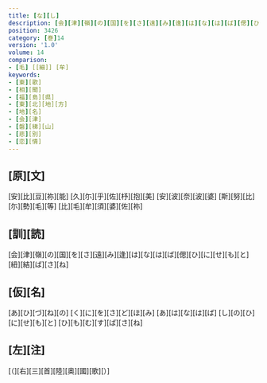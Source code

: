 ```yaml
---
title: [な][し]
description: [会][津][嶺][の][国][を][さ][遠][み][逢][は][な][は][ば][偲][ひ][に][せ][も][と][紐][結][ば][さ][ね]
position: 3426
category: [巻]14
version: '1.0'
volume: 14
comparison:
- [毛] [[細]] [牟]
keywords:
- [東][歌]
- [相][聞]
- [福][島][県]
- [東][北][地][方]
- [地][名]
- [会][津]
- [磐][梯][山]
- [悲][別]
- [恋][情]
---
```


## [原][文]

[安][比][豆][祢][能] [久][尓][乎][佐][杼][抱][美] [安][波][奈][波][婆] [斯][努][比][尓][勢][毛][等] [比][毛][牟][須][婆][佐][祢]

## [訓][読]

[会][津][嶺][の][国][を][さ][遠][み][逢][は][な][は][ば][偲][ひ][に][せ][も][と][紐][結][ば][さ][ね]

## [仮][名]

[あ][ひ][づ][ね][の] [く][に][を][さ][ど][ほ][み] [あ][は][な][は][ば] [し][の][ひ][に][せ][も][と] [ひ][も][む][す][ば][さ][ね]

## [左][注]

[（][右][三][首][陸][奥][國][歌][）]
